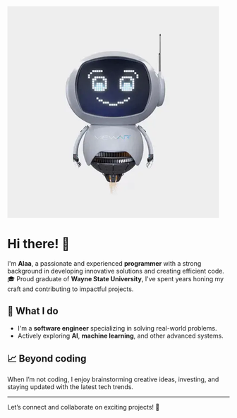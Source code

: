 ![Robot](https://github.com/AlnaberA/AlnaberA/blob/master/assets/hi.webp)

# Hi there! 👋

I'm **Alaa**, a passionate and experienced **programmer** with a strong background in developing innovative solutions and creating efficient code. 🎓 Proud graduate of **Wayne State University**, I've spent years honing my craft and contributing to impactful projects.

## 🌟 What I do
- I'm a **software engineer** specializing in solving real-world problems.  
- Actively exploring **AI**, **machine learning**, and other advanced systems.

## 📈 Beyond coding
When I’m not coding, I enjoy brainstorming creative ideas, investing, and staying updated with the latest tech trends.

---

Let’s connect and collaborate on exciting projects! 🚀
